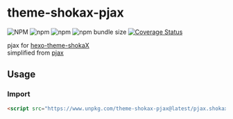 # theme-shokax-pjax

![NPM](https://img.shields.io/npm/l/theme-shokax-pjax) ![npm](https://img.shields.io/npm/v/theme-shokax-pjax) ![npm](https://img.shields.io/npm/dm/theme-shokax-pjax) ![npm bundle size](https://img.shields.io/bundlephobia/minzip/theme-shokax-pjax) [![Coverage Status](https://coveralls.io/repos/github/theme-shoka-x/theme-shokax-pjax/badge.svg?branch=main)](https://coveralls.io/github/theme-shoka-x/theme-shokax-pjax?branch=main)


pjax for [hexo-theme-shokaX](https://github.com/theme-shoka-x/hexo-theme-shokaX)  
simplified from [pjax](https://github.com/MoOx/pjax)

## Usage
### Import
```html
<script src="https://www.unpkg.com/theme-shokax-pjax@latest/pjax.shokax.min.js"></script>
```
